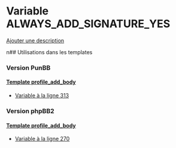 # Variable ALWAYS_ADD_SIGNATURE_YES
[Ajouter une description](https://fa-tvars.appspot.com/ALWAYS_ADD_SIGNATURE_YES)

n## Utilisations dans les templates

### Version PunBB

#### [Template profile_add_body](punbb/profile_add_body.md)
* [Variable à la ligne 313](../punbb/profile_add_body.tpl#L313)

### Version phpBB2

#### [Template profile_add_body](subsilver/profile_add_body.md)
* [Variable à la ligne 270](../subsilver/profile_add_body.tpl#L270)
